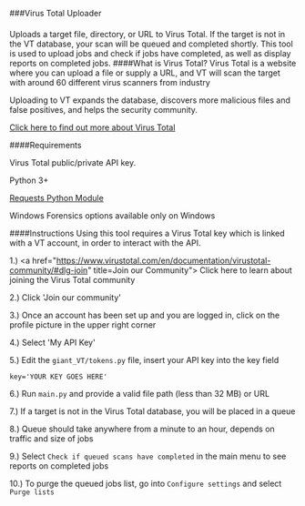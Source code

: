 ###Virus Total Uploader
#### 
Uploads a target file, directory, or URL to Virus Total.  If the target is not in the VT database, your scan will be queued and completed shortly.
This tool is used to upload jobs and check if jobs have completed, as well as display reports on completed jobs.
####What is Virus Total?
Virus Total is a website where you can upload a file or supply a URL, and VT will scan the target with around 60 different virus scanners from industry

Uploading to VT expands the database, discovers more malicious files and false positives, and helps the security community.

<a href="https://www.virustotal.com/en/about/" title="About Virus Total">
Click here to find out more about Virus Total</a>

####Requirements

Virus Total public/private API key.

Python 3+

<a href="http://docs.python-requests.org/en/master/" title="Requests Python Module"> Requests Python Module </a>

Windows Forensics options available only on Windows

####Instructions
Using this tool requires a Virus Total key which is linked with a VT account, in order to interact with the API.

1.) <a href="https://www.virustotal.com/en/documentation/virustotal-community/#dlg-join" title=Join our Community">
Click here to learn about joining the Virus Total community</a>

2.) Click 'Join our community'

3.) Once an account has been set up and you are logged in, click on the profile picture in the upper right corner

4.) Select 'My API Key'

5.) Edit the `giant_VT/tokens.py` file, insert your API key into the key field

`key='YOUR KEY GOES HERE'`

6.) Run `main.py` and provide a valid file path (less than 32 MB) or URL

7.) If a target is not in the Virus Total database, you will be placed in a queue

8.) Queue should take anywhere from a minute to an hour, depends on traffic and size of jobs

9.) Select `Check if queued scans have completed` in the main menu to see reports on completed jobs 

10.) To purge the queued jobs list, go into `Configure settings` and select `Purge lists`
